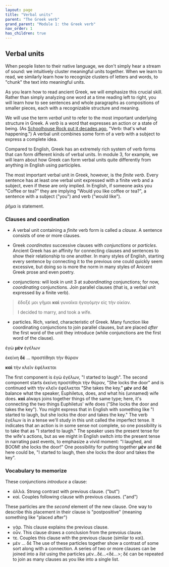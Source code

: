 ```yaml
---
layout: page
title: "Verbal units"
parent: "The Greek verb"
grand_parent: "Module 1: the Greek verb"
nav_order: 1
has_children: true
---
```


## Verbal units

When people listen to their native language, we don't simply hear a stream of sound: we intuitively cluster meaningful units together.  When we learn to read, we similarly learn how to recognize clusters of letters and words, to "chunk" the text into meaningful units.

As you learn how to read ancient Greek, we will emphasize this crucial skill.  Rather than simply analyzing one word at a time reading left to right, you will learn how to see sentences and whole paragraphs as compositions of smaller pieces, each with a recognizable structure and meaning.

We will use the term *verbal unit* to refer to the most important underlying structure in Greek. A *verb* is a word that expresses an action or a state of being. (As [Schoolhouse Rock put it decades ago](https://www.youtube.com/watch?v=IrfZCvTe-Ko), "Verb: that's what happening.")  A verbal unit combines some form of a verb with a subject to express a complete idea.

Compared to English, Greek has an extremely rich system of verb forms that can form different kinds of verbal units.  In module 3, for example, we will learn about how Greek can form verbal units quite differently from anything in English using participles.

The most important verbal unit in Greek, however, is the *finite verb*.  Every sentence has at least one verbal unit expressed with a finite verb and a subject, even if these are only implied.  In English, if someone asks you "Coffee or tea?" they are implying "Would you like coffee or tea?", a sentence with a subject ("you") and verb ("would like").    


ῥῆμα is statement.




### Clauses and coordination


- A verbal unit containing a *finite* verb form is called a *clause*. A sentence consists of one or more clauses.
- Greek *coordinates* successive clauses with *conjunctions* or *particles*. Ancient Greek has an affinity for connecting clauses and sentences to show their relationship to one another. In many styles of English, starting every sentence by connecting it to the previous one could quickly seem excessive, but doing so is more the norm in many styles of Anicent Greek prose and even poetry.




- conjunctions: will look in unit 3 at *subordinating* conjunctions; for now, *coordinating* conjunctions. Join parallel clauses (that is, a verbal unit expressed by a finite verb).



> ἔδοξέ μοι γῆμαι **καὶ** γυναῖκα ἠγαγόμην εἰς τὴν οἰκίαν.
>
> I decided to marry, and took a wife.


- particles. Rich, varied, characteristic of Greek.  Many function like coordinating conjunctions to join parallel clauses, but are placed *after* the first word of the unit they introduce (while conjunctions are the first word of the clause).


ἐγὼ **μὲν** ἐγέλων

ἐκείνη **δὲ** ... προστίθησι τὴν θύραν  

**καὶ** τὴν κλεῖν ἐφέλκεται

The first component is ἐγὼ ἐγέλων, "I started to laugh".  The second component starts ἐκείνη προστίθησι τὴν θύραν, "She locks the door" and is continued with τὴν κλεῖν ἐφέλκεται "She takes the key." **μὲν**  and **δὲ** balance what the speaker, Euphiletus, does, and what his (unnamed) wife does.  **καὶ** always joins together things of the same type; here, it's connecting the two things Euphiletus' wife does ("She locks the door and takes the key").  You might express that in English with something like "I started to laugh, but she locks the door and takes the key." The verb ἐγέλων is in a tense we'll study in this unit called the imperfect tense.  It indicates that an action is in some sense not complete, so one possibility is to take that as "I started to laugh." The speaker uses the present tense for the wife's actions, but as we might in English switch into the present tense in narrating past events, to emphasize a vivid moment: "I laughed, and BOOM! she locks the door!"  One possibility for putting together **μὲν**  and **δὲ** here could be, "I started to laugh, then she locks the door and takes the key".

### Vocabulary to memorize

These conjunctions *introduce* a clause:

- ἀλλά.  Strong contrast with previous clause. ("but")
- καί. Couples following clause with previous clauses. ("and")

These particles are the *second* element of the new clause. One way to describe this placement in their clause is "postpositive" (meaning something like "placed after")

- γάρ. This clause explains the previous clause.
- οὖν. This clause draws a conclusion from the prevoius clause.
- τε.  Couples this clause with the previous clause (similar to καί).
- μέν ... δέ The use of these particles together show a contrast of some sort along with a connection. A series of two or more clauses can be joined into a *list* using the particles μέν…δέ…<δέ…>; δέ can be repeated to join as many clauses as you like into a single list.

